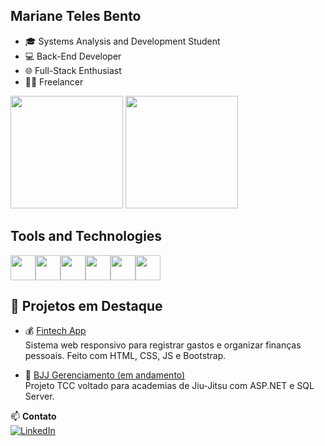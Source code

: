 ## Mariane Teles Bento

- 🎓 Systems Analysis and Development Student  
- 💻 Back-End Developer  
- 🌐 Full-Stack Enthusiast  
- 🧑‍💼 Freelancer  

<div>
    <img loading="lazy" height="180em" src="https://github-readme-stats.vercel.app/api/top-langs/?username=marianetelesbento&layout=compact&langs_count=7&theme=dracula"/>
    <img loading="lazy" height="180em" src="https://github-readme-stats.vercel.app/api?username=marianetelesbento&show_icons=true&theme=dracula&include_all_commits=true&count_private=true"/>
</div>

## Tools and Technologies
<div style="display: flex; align-items: center;">
    <img src="https://cdn.jsdelivr.net/gh/devicons/devicon@latest/icons/csharp/csharp-original.svg" width="40" height="40" />
    <img src="https://cdn.jsdelivr.net/gh/devicons/devicon@latest/icons/microsoftsqlserver/microsoftsqlserver-original.svg" width="40" height="40"/>
    <img src="https://cdn.jsdelivr.net/gh/devicons/devicon@latest/icons/azure/azure-original.svg" width="40" height="40" />
    <img src="https://cdn.jsdelivr.net/gh/devicons/devicon@latest/icons/html5/html5-original.svg"  width="40" height="40"/>
    <img src="https://cdn.jsdelivr.net/gh/devicons/devicon@latest/icons/css3/css3-original.svg" width="40" height="40"/>
    <img src="https://cdn.jsdelivr.net/gh/devicons/devicon@latest/icons/javascript/javascript-original.svg" width="40" height="40" /> 
</div>

## 🚀 Projetos em Destaque

- 💰 [Fintech App](https://marianetelesbento.github.io/Fintech/)  
  Sistema web responsivo para registrar gastos e organizar finanças pessoais. Feito com HTML, CSS, JS e Bootstrap.

- 🥋 [BJJ Gerenciamento (em andamento)]()  
  Projeto TCC voltado para academias de Jiu-Jitsu com ASP.NET e SQL Server.


📫 **Contato**  
[![LinkedIn](https://img.shields.io/badge/-LinkedIn-blue?style=flat-square&logo=linkedin&logoColor=white)](https://www.linkedin.com/in/marianetelesbento)  


<!--<picture align="center">
  <source media="(prefers-color-scheme: dark)" srcset="https://raw.githubusercontent.com/marianetelesbento/marianetelesbento/output/github-contribution-grid-snake-dark.svg">
  <source media="(prefers-color-scheme: light)" srcset="https://raw.githubusercontent.com/marianetelesbento/marianetelesbento/output/github-contribution-grid-snake-dark.svg">
  <img align="center" alt="github contribution grid snake animation" src="https://raw.githubusercontent.com/marianetelesbento/marianetelesbento/output/github-contribution-grid-snake.svg">
</picture>-->




